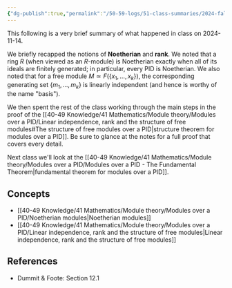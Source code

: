 ```yaml
---
{"dg-publish":true,"permalink":"/50-59-logs/51-class-summaries/2024-fall/math-561/2024-11/2024-11-14/","updated":"2024-11-14T15:12:00-08:00"}
---
```


This following is a very brief summary of what happened in class on 2024-11-14.

We briefly recapped the notions of **Noetherian** and **rank**. We noted that a ring $R$ (when viewed as an $R$-module) is Noetherian exactly when all of its ideals are finitely generated; in particular, every PID is Noetherian. We also noted that for a free module $M\simeq F(\{x_1, \ldots, x_k\})$, the corresponding generating set $\{m_1, \ldots, m_k\}$ is linearly independent (and hence is worthy of the name "basis").

We then spent the rest of the class working through the main steps in the proof of the [[40-49 Knowledge/41 Mathematics/Module theory/Modules over a PID/Linear independence, rank and the structure of free modules#The structure of free modules over a PID\|structure theorem for modules over a PID]]. Be sure to glance at the notes for a full proof that covers every detail.

Next class we'll look at the [[40-49 Knowledge/41 Mathematics/Module theory/Modules over a PID/Modules over a PID - The Fundamental Theorem\|fundamental theorem for modules over a PID]].
## Concepts

- [[40-49 Knowledge/41 Mathematics/Module theory/Modules over a PID/Noetherian modules\|Noetherian modules]]
- [[40-49 Knowledge/41 Mathematics/Module theory/Modules over a PID/Linear independence, rank and the structure of free modules\|Linear independence, rank and the structure of free modules]]

## References

- Dummit & Foote: Section 12.1